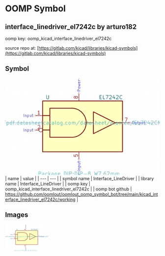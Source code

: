 # OOMP Symbol  
## interface_linedriver_el7242c  by arturo182  
  
oomp key: oomp_kicad_interface_linedriver_el7242c  
  
source repo at: [https://gitlab.com/kicad/libraries/kicad-symbols](https://gitlab.com/kicad/libraries/kicad-symbols)  
## Symbol  
  
[![working.png](working_600.png)](working.png)  
| name | value | 
| --- | --- | 
| symbol name | Interface_LineDriver | 
| library name | Interface_LineDriver | 
| oomp key | oomp_kicad_interface_linedriver_el7242c | 
| oomp bot github | https://github.com/oomlout/oomlout_oomp_symbol_bot/tree/main/kicad_interface_linedriver_el7242c/working | 
## Images  
  
[![working.png](working_140.png)](working.png)  
